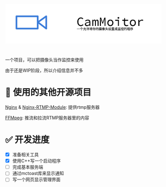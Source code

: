 <picture>
  <source media="(prefers-color-scheme: dark)" srcset="./banner_dark.png">
  <source media="(prefers-color-scheme: light)" srcset="./banner_light.png">
  <img alt="CamMoitor_Server Banner" src="./banner_light.png">
</picture>

#     
一个项目，可以把摄像头当作监控来使用

由于还是WIP阶段，所以介绍信息并不多

# 📕 使用的其他开源项目
[Nginx](https://github.com/nginx/nginx) & [Nginx-RTMP-Module](https://github.com/arut/nginx-rtmp-module): 提供rtmp服务器

[FFMpeg](https://ffmpeg.org): 推流和拉流RTMP服务器里的内容

# ✅ 开发进度
- [x] 准备相关工具
- [x] 使用C++写一个启动程序
- [ ] 完成基本服务端
- [ ] 通过mctoast库来显示通知
- [ ] 写一个网页显示管理界面